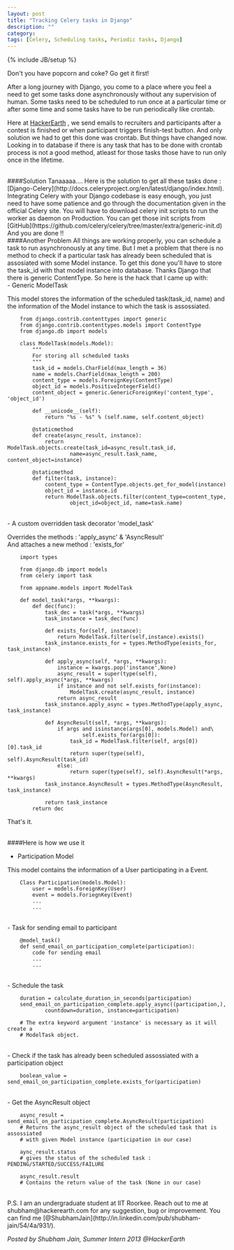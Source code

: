 ```yaml
---
layout: post
title: "Tracking Celery tasks in Django"
description: ""
category: 
tags: [Celery, Scheduling tasks, Periodic tasks, Django]
---
```

{% include JB/setup %}

Don't you have popcorn and coke? Go get it first!

After a long journey with Django, you come to a place where you feel a need to
get some tasks done asynchronously without any supervision of human. Some tasks
need to be scheduled to run once at a particular time or after some time and
some tasks have to be run periodically like crontab.

Here at [HackerEarth](http://www.hackerearth.com/)
, we send emails to recruiters and participants after 
a contest is finished or when participant triggers finish-test button. 
And only solution we had to get this done was crontab. But things have changed now. 
Looking in to database if there is any task that has to be done with crontab process is not a
good method, atleast for those tasks those have to run only once in the
lifetime.

<br>
####Solution
Tanaaaaa.... Here is the solution to get all these tasks done : 
[Django-Celery](http://docs.celeryproject.org/en/latest/django/index.html).
Integrating Celery with your Django codebase is easy enough, you just need to have some
patience and go through the documentation given in the official Celery site.
You will have to download celery init scripts to run the worker as daemon on
Production. You can get those init scripts from 
[GitHub](https://github.com/celery/celery/tree/master/extra/generic-init.d)
<br>
And you are done !!

<br>
####Another Problem
All things are working properly, you can schedule a task to run asynchronously 
at any time. But I met a problem that there is no method to check if a
particular task has already been scheduled that is assosiated with some Model instance.
To get this done you'll have to store the task_id with that model instance into database.
Thanks Django that there is generic ContentType. So here is the hack that I
came up with:

<br>
- Generic ModelTask

This model stores the information of the scheduled task(task_id, name)
and the information of the Model instance to which the task is assossiated.

        from django.contrib.contenttypes import generic
        from django.contrib.contenttypes.models import ContentType
        from django.db import models

        class ModelTask(models.Model):
            """
            For storing all scheduled tasks
            """
            task_id = models.CharField(max_length = 36)
            name = models.CharField(max_length = 200)
            content_type = models.ForeignKey(ContentType)
            object_id = models.PositiveIntegerField()
            content_object = generic.GenericForeignKey('content_type', 'object_id')

            def __unicode__(self):
                return "%s - %s" % (self.name, self.content_object)

            @staticmethod
            def create(async_result, instance):
                return ModelTask.objects.create(task_id=async_result.task_id,
                        name=async_result.task_name, content_object=instance)

            @staticmethod
            def filter(task, instance):
                content_type = ContentType.objects.get_for_model(instance)
                object_id = instance.id
                return ModelTask.objects.filter(content_type=content_type,
                        object_id=object_id, name=task.name)

<br>
- A custom overridden task decorator 'model_task'

Overrides the methods : 'apply_async' & 'AsyncResult'
<br>
And attaches a new method : 'exists_for'

        import types

        from django.db import models
        from celery import task
        
        from appname.models import ModelTask

        def model_task(*args, **kwargs):
            def dec(func):
                task_dec = task(*args, **kwargs)
                task_instance = task_dec(func)

                def exists_for(self, instance):
                    return ModelTask.filter(self,instance).exists()
                task_instance.exists_for = types.MethodType(exists_for, task_instance)

                def apply_async(self, *args, **kwargs):
                    instance = kwargs.pop('instance',None)
                    async_result = super(type(self), self).apply_async(*args, **kwargs)
                    if instance and not self.exists_for(instance):
                        ModelTask.create(async_result, instance)
                    return async_result
                task_instance.apply_async = types.MethodType(apply_async, task_instance)

                def AsyncResult(self, *args, **kwargs):
                    if args and isinstance(args[0], models.Model) and\
                            self.exists_for(args[0]):
                        task_id = ModelTask.filter(self, args[0])[0].task_id
                        return super(type(self), self).AsyncResult(task_id)
                    else:
                        return super(type(self), self).AsyncResult(*args, **kwargs)
                task_instance.AsyncResult = types.MethodType(AsyncResult, task_instance)

                return task_instance
            return dec

That's it.

<br>
####Here is how we use it

- Participation Model
    
This model contains the information of a User participating in a Event.
    
        Class Participation(models.Model):
            user = models.ForeignKey(User)
            event = models.ForiegnKey(Event)
            ...
            ...

<br>
- Task for sending email to participant

        @model_task()
        def send_email_on_participation_complete(participation):
            code for sending email
            ...
            ...

<br>
- Schedule the task
    
        duration = calculate_duration_in_seconds(participation)
        send_email_on_participation_complete.apply_async((participation,),
                countdown=duration, instance=participation)

        # The extra keyword argument 'instance' is necessary as it will create a 
        # ModelTask object.

<br>
- Check if the task has already been scheduled assossiated with a participation object

        boolean_value = send_email_on_participation_complete.exists_for(participation)

<br>
- Get the AsyncResult object

        async_result = send_email_on_participation_complete.AsyncResult(participation)
        # Returns the async_result object of the scheduled task that is assossiated
        # with given Model instance (participation in our case)

        aync_result.status
        # gives the status of the scheduled task : PENDING/STARTED/SUCCESS/FAILURE

        async_result.result
        # Contains the return value of the task (None in our case)

<br>
P.S. I am an undergraduate student at IIT Roorkee. Reach out to me at
shubham@hackerearth.com for any suggestion, bug or improvement.
You can find me 
[@ShubhamJain](http://in.linkedin.com/pub/shubham-jain/54/4a/931/).

*Posted by Shubham Jain, Summer Intern 2013 @HackerEarth*
